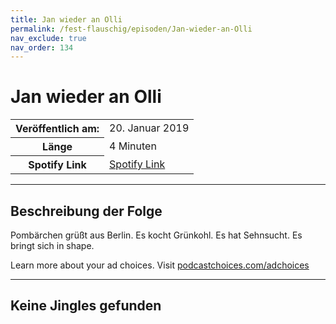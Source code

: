 ```yaml
---
title: Jan wieder an Olli
permalink: /fest-flauschig/episoden/Jan-wieder-an-Olli
nav_exclude: true
nav_order: 134
---
```


# Jan wieder an Olli
<table class="resp-table dcf-table dcf-table-responsive dcf-table-bordered dcf-table-striped dcf-w-100%">
                    <tbody>
                        <tr>
                            <th scope="row">Veröffentlich am:</th>
                            <td data-label="Veröffentlich am:">20. Januar 2019</td>
                        </tr>
                        <tr>
                            <th scope="row">Länge </th>
                            <td data-label="Länge ">4 Minuten</td>
                        </tr><tr>
                                <th scope="row">Spotify Link</th>
                                <td data-label="Spotify Link"><a href="https://open.spotify.com/episode/0ytinn3SPGiPuJHrcYckoi">Spotify Link</a></td>
                            </tr></tbody>
                </table>

***

## Beschreibung der Folge

<div>
Pombärchen grüßt aus Berlin. Es kocht Grünkohl. Es hat Sehnsucht. Es bringt sich in shape.<p> </p><p>Learn more about your ad choices. Visit <a href="https://podcastchoices.com/adchoices">podcastchoices.com/adchoices</a></p>  
</div>

***

## Keine Jingles gefunden